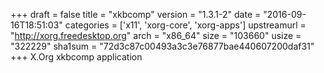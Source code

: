 +++
draft = false
title = "xkbcomp"
version = "1.3.1-2"
date = "2016-09-16T18:51:03"
categories = ['x11', 'xorg-core', 'xorg-apps']
upstreamurl = "http://xorg.freedesktop.org"
arch = "x86_64"
size = "103660"
usize = "322229"
sha1sum = "72d3c87c00493a3c3e76877bae440607200daf31"
+++
X.Org xkbcomp application